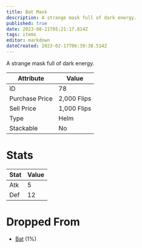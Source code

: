 ```yaml
---
title: Bat Mask
description: A strange mask full of dark energy.
published: true
date: 2023-08-21T05:21:17.814Z
tags: items
editor: markdown
dateCreated: 2023-02-17T06:39:38.514Z
---
```


A strange mask full of dark energy.

|Attribute|Value|
|-|-|
|ID|78|
|Purchase Price|2,000 Flips|
|Sell Price|1,000 Flips|
|Type|Helm|
|Stackable|No|

# Stats
|Stat|Value|
|-|-|
|Atk|5|
|Def|12|

# Dropped From
 * [Bat](/monsters/bat) (1%)
